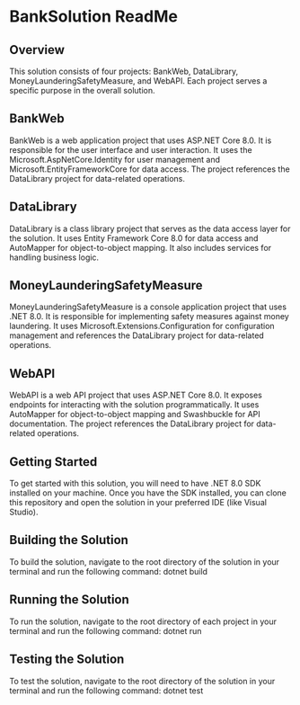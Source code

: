 # BankSolution ReadMe
## Overview
This solution consists of four projects: BankWeb, DataLibrary, MoneyLaunderingSafetyMeasure, and WebAPI. Each project serves a specific purpose in the overall solution.
## BankWeb
BankWeb is a web application project that uses ASP.NET Core 8.0. It is responsible for the user interface and user interaction. It uses the Microsoft.AspNetCore.Identity for user management and Microsoft.EntityFrameworkCore for data access. The project references the DataLibrary project for data-related operations.
## DataLibrary
DataLibrary is a class library project that serves as the data access layer for the solution. It uses Entity Framework Core 8.0 for data access and AutoMapper for object-to-object mapping. It also includes services for handling business logic.
## MoneyLaunderingSafetyMeasure
MoneyLaunderingSafetyMeasure is a console application project that uses .NET 8.0. It is responsible for implementing safety measures against money laundering. It uses Microsoft.Extensions.Configuration for configuration management and references the DataLibrary project for data-related operations.
## WebAPI
WebAPI is a web API project that uses ASP.NET Core 8.0. It exposes endpoints for interacting with the solution programmatically. It uses AutoMapper for object-to-object mapping and Swashbuckle for API documentation. The project references the DataLibrary project for data-related operations.
## Getting Started
To get started with this solution, you will need to have .NET 8.0 SDK installed on your machine. Once you have the SDK installed, you can clone this repository and open the solution in your preferred IDE (like Visual Studio).
## Building the Solution
To build the solution, navigate to the root directory of the solution in your terminal and run the following command:
dotnet build
## Running the Solution
To run the solution, navigate to the root directory of each project in your terminal and run the following command:
dotnet run
## Testing the Solution
To test the solution, navigate to the root directory of the solution in your terminal and run the following command:
dotnet test

